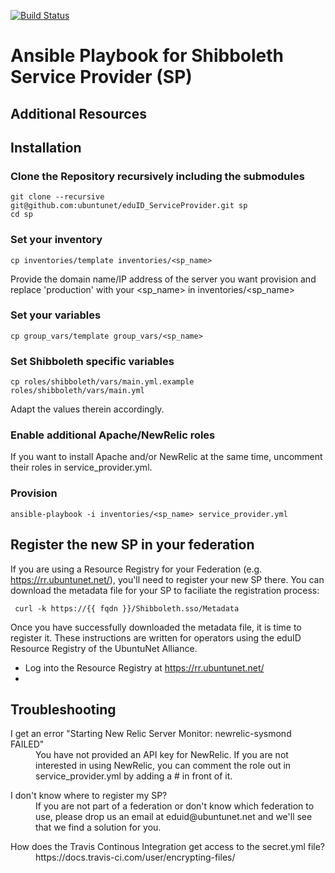 [![Build Status](https://travis-ci.org/ubuntunet/eduID_ServiceProvider.png?branch=master)](https://travis-ci.org/ubuntunet/eduID_ServiceProvider)

# Ansible Playbook for Shibboleth Service Provider (SP)

## Additional Resources


## Installation

### Clone the Repository recursively including the submodules

```
git clone --recursive git@github.com:ubuntunet/eduID_ServiceProvider.git sp
cd sp
```

### Set your inventory

```
cp inventories/template inventories/<sp_name>
```

Provide the domain name/IP address of the server you want provision and replace 'production' with your <sp_name> in inventories/<sp_name>

### Set your variables

```
cp group_vars/template group_vars/<sp_name>
```

### Set Shibboleth specific variables

```
cp roles/shibboleth/vars/main.yml.example roles/shibboleth/vars/main.yml
```

Adapt the values therein accordingly.

### Enable additional Apache/NewRelic roles

If you want to install Apache and/or NewRelic at the same time, uncomment their roles in service_provider.yml.


### Provision

```
ansible-playbook -i inventories/<sp_name> service_provider.yml
```


## Register the new SP in your federation

If you are using a Resource Registry for your Federation (e.g. https://rr.ubuntunet.net/), you'll need to register your new SP there. You can download the metadata file for your SP to faciliate the registration process:

```
 curl -k https://{{ fqdn }}/Shibboleth.sso/Metadata
```

Once you have successfully downloaded the metadata file, it is time to register it. These instructions are written for operators using the eduID Resource Registry of the UbuntuNet Alliance. 

* Log into the Resource Registry at https://rr.ubuntunet.net/
* 


## Troubleshooting

<dl>
  <dt>
    I get an error "Starting New Relic Server Monitor: newrelic-sysmond FAILED"
  </dt>
  <dd>
    You have not provided an API key for NewRelic. If you are not interested in using NewRelic, you can comment the role out in service_provider.yml by adding a # in front of it.
  </dd>
</dl>

<dl>
  <dt>
    I don't know where to register my SP?
  </dt>
  <dd>
    If you are not part of a federation or don't know which federation to use, please drop us an email at eduid@ubuntunet.net and we'll see that we find a solution for you.
  </dd>
</dl>

<dl>
  <dt>
    How does the Travis Continous Integration get access to the secret.yml file?
  </dt>
  <dd>
    https://docs.travis-ci.com/user/encrypting-files/
  </dd>
</dl>
